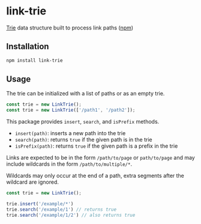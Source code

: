 # link-trie

[Trie](https://en.wikipedia.org/wiki/Trie) data structure built to process link paths ([npm](https://www.npmjs.com/package/link-trie))

## Installation

```bash
npm install link-trie
```

## Usage

The trie can be initialized with a list of paths or as an empty trie.

```javascript
const trie = new LinkTrie();
const trie = new LinkTrie(['/path1', '/path2']);
```

This package provides `insert`, `search`, and `isPrefix` methods.

- `insert(path)`: inserts a new path into the trie
- `search(path)`: returns `true` if the given path is in the trie
- `isPrefix(path)`: returns `true` if the given path is a prefix in the trie

Links are expected to be in the form `/path/to/page` or `path/to/page` and may include wildcards in the form `/path/to/multiple/*`.

Wildcards may only occur at the end of a path, extra segments after the wildcard are ignored.

```javascript
const trie = new LinkTrie();

trie.insert('/example/*')
trie.search('/example/1') // returns true
trie.search('/example/1/2') // also returns true
```
